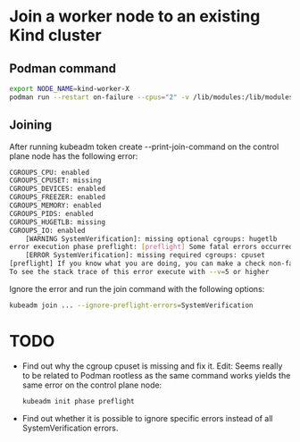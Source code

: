 # Join a worker node to an existing Kind cluster

## Podman command
```bash
export NODE_NAME=kind-worker-X
podman run --restart on-failure --cpus="2" -v /lib/modules:/lib/modules:ro --privileged -h $NODE_NAME -d --network kind --network-alias $NODE_NAME --tmpfs /run --tmpfs /tmp --security-opt seccomp=unconfined --security-opt apparmor=unconfined --security-opt label=disable -v /var --name $NODE_NAME --label io.x-k8s.kind.cluster=kind --label io.x-k8s.kind.role=worker --env KIND_EXPERIMENTAL_CONTAINERD_SNAPSHOTTER docker.io/kindest/node:v1.33.1
```
## Joining
After running kubeadm token create --print-join-command on the control plane node has the following error:
```bash
CGROUPS_CPU: enabled
CGROUPS_CPUSET: missing
CGROUPS_DEVICES: enabled
CGROUPS_FREEZER: enabled
CGROUPS_MEMORY: enabled
CGROUPS_PIDS: enabled
CGROUPS_HUGETLB: missing
CGROUPS_IO: enabled
	[WARNING SystemVerification]: missing optional cgroups: hugetlb
error execution phase preflight: [preflight] Some fatal errors occurred:
	[ERROR SystemVerification]: missing required cgroups: cpuset
[preflight] If you know what you are doing, you can make a check non-fatal with `--ignore-preflight-errors=...`
To see the stack trace of this error execute with --v=5 or higher
```
Ignore the error and run the join command with the following options:
```bash
kubeadm join ... --ignore-preflight-errors=SystemVerification
```

# TODO
- Find out why the cgroup cpuset is missing and fix it. Edit: Seems really to be related to Podman rootless as the same command works yields
  the same error on the control plane node:
    ```bash
    kubeadm init phase preflight
    ``` 
- Find out whether it is possible to ignore specific errors instead of all SystemVerification errors.

